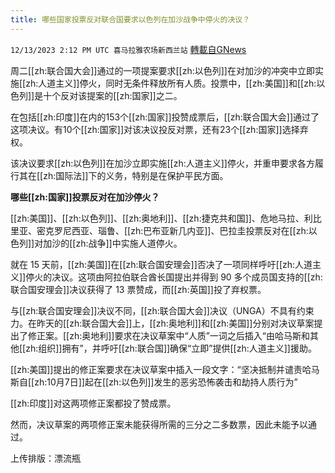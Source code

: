 ```yaml
---
title: 哪些国家投票反对联合国要求以色列在加沙战争中停火的决议？
---
```

`12/13/2023 2:12 PM UTC 喜马拉雅农场新西兰站` [轉載自GNews](https://gnews.org/articles/2104938)

 周二[[zh:联合国大会]]通过的一项提案要求[[zh:以色列]]在对加沙的冲突中立即实施[[zh:人道主义]]停火，同时无条件释放所有人质。投票中，[[zh:美国]]和[[zh:以色列]]是十个反对该提案的[[zh:国家]]之二。

在包括[[zh:印度]]在内的153个[[zh:国家]]投赞成票后，[[zh:联合国大会]]通过了这项决议。有10个[[zh:国家]]对该决议投反对票，还有23个[[zh:国家]]选择弃权。

该决议要求[[zh:以色列]]在加沙立即实施[[zh:人道主义]]停火，并重申要求各方履行其在[[zh:国际法]]下的义务，特别是在保护平民方面。

**哪些[[zh:国家]]投票反****对****在加沙停火？**

[[zh:美国]]、[[zh:以色列]]、[[zh:奥地利]]、[[zh:捷克共和国]]、危地马拉、利比里亚、密克罗尼西亚、瑙鲁、[[zh:巴布亚新几内亚]]、巴拉圭投票反对在[[zh:以色列]]对加沙的[[zh:战争]]中实施人道停火。

就在 15 天前，[[zh:美国]]在[[zh:联合国安理会]]否决了一项同样呼吁[[zh:人道主义]]停火的决议。这项由阿拉伯联合酋长国提出并得到 90 多个成员国支持的[[zh:联合国安理会]]决议获得了 13 票赞成，而[[zh:英国]]投了弃权票。

与[[zh:联合国安理会]]决议不同，[[zh:联合国大会]]决议（UNGA）不具有约束力。在昨天的[[zh:联合国大会]]上，[[zh:奥地利]]和[[zh:美国]]分别对决议草案提出了修正案。[[zh:奥地利]]要求在决议草案中“人质”一词之后插入“由哈马斯和其他[[zh:组织]]拥有”，并呼吁[[zh:联合国]]确保“立即”提供[[zh:人道主义]]援助。

[[zh:美国]]提出的修正案要求在决议草案中插入一段文字：“坚决抵制并谴责哈马斯自[[zh:10月7日]]起在[[zh:以色列]]发生的恶劣恐怖袭击和劫持人质行为”

[[zh:印度]]对这两项修正案都投了赞成票。

然而，决议草案的两项修正案未能获得所需的三分之二多数票，因此未能予以通过。

上传排版：漂流瓶
